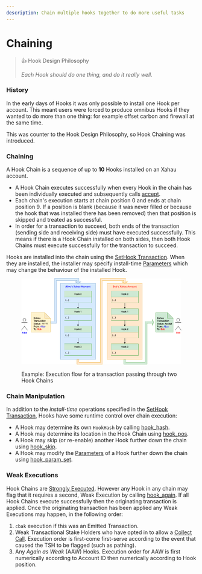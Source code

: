 ```yaml
---
description: Chain multiple hooks together to do more useful tasks
---
```


# Chaining

> 👍 Hook Design Philosophy
>
> _Each Hook should do one thing, and do it really well._

### History

In the early days of Hooks it was only possible to install one Hook per account. This meant users were forced to produce omnibus Hooks if they wanted to do more than one thing: for example offset carbon and firewall at the same time.

This was counter to the Hook Design Philosophy, so Hook Chaining was introduced.

### Chaining

A Hook Chain is a sequence of up to **10** Hooks installed on an Xahau account.

* A Hook Chain executes successfully when every Hook in the chain has been individually executed and subsequently calls [accept](../functions/control/accept.md).
* Each chain's execution starts at chain position 0 and ends at chain position 9. If a position is blank (because it was never filled or because the hook that was installed there has been removed) then that position is skipped and treated as successful.
* In order for a transaction to succeed, both ends of the transaction (sending side and receiving side) must have executed successfully. This means if there is a Hook Chain installed on both sides, then both Hook Chains must execute successfully for the transaction to succeed.

Hooks are installed into the chain using the [SetHook Transaction](sethook-transaction.md). When they are installed, the installer may specify install-time [Parameters](parameters.md) which may change the behaviour of the installed Hook.

<figure><img src="../../../.gitbook/assets/spaces_m6f29os4wP16vCS4lHNh_uploads_0OucxySTRinbe13SITJT_5561b32-sethook-Page-3.png" alt=""><figcaption><p>Example: Execution flow for a transaction passing through two Hook Chains</p></figcaption></figure>

### Chain Manipulation

In addition to the _install-time_ operations specified in the [SetHook Transaction](sethook-transaction.md), Hooks have some runtime control over chain execution:

* A Hook may determine its own `HookHash` by calling [hook\_hash](../functions/hook-context/hook_hash.md).
* A Hook may determine its location in the Hook Chain using [hook\_pos](../functions/hook-context/hook_pos.md).
* A Hook may skip (or re-enable) another Hook further down the chain using [hook\_skip](../functions/hook-context/hook_skip.md).
* A Hook may modify the [Parameters](parameters.md) of a Hook further down the chain using [hook\_param\_set](../functions/hook-context/hook_param_set.md).

### Weak Executions

Hook Chains are [Strongly Executed](weak-and-strong.md). However any Hook in any chain may flag that it requires a second, Weak Execution by calling [hook\_again](../functions/hook-context/hook_again.md). If all Hook Chains execute successfully then the originating transaction is applied. Once the originating transaction has been applied any Weak Executions may happen, in the following order:

1. `cbak` execution if this was an Emitted Transaction.
2. Weak Transactional Stake Holders who have opted in to allow a [Collect Call](collect-call.md). Execution order is first-come first-serve according to the event that caused the TSH to be flagged (such as pathing).
3. Any _Again as Weak_ (AAW) Hooks. Execution order for AAW is first numerically according to Account ID then numerically according to Hook position.
